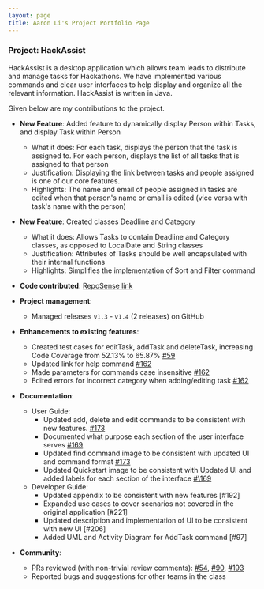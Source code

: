 ```yaml
---
layout: page
title: Aaron Li's Project Portfolio Page
---
```


### Project: HackAssist

HackAssist is a desktop application which allows team leads to distribute and manage tasks for Hackathons. We have implemented various commands and clear user interfaces to help display and organize all the relevant information.
HackAssist is written in Java.

Given below are my contributions to the project.

* **New Feature**: Added feature to dynamically display Person within Tasks, and display Task within Person
  * What it does: For each task, displays the person that the task is assigned to. For each person, displays the list of all tasks that is assigned to that person
  * Justification: Displaying the link between tasks and people assigned is one of our core features.
  * Highlights: The name and email of people assigned in tasks are edited when that person's name or email is edited (vice versa with task's name with the person)
 
* **New Feature**: Created classes Deadline and Category
  * What it does: Allows Tasks to contain Deadline and Category classes, as opposed to LocalDate and String classes
  * Justification: Attributes of Tasks should be well encapsulated with their internal functions
  * Highlights: Simplifies the implementation of Sort and Filter command


* **Code contributed**: [RepoSense link](https://nus-cs2103-ay2223s1.github.io/tp-dashboard/?search=&sort=totalCommits%20dsc&sortWithin=title&timeframe=commit&mergegroup=&groupSelect=groupByRepos&breakdown=true&checkedFileTypes=docs~functional-code~test-code~other&since=2022-09-16&tabOpen=true&tabType=authorship&zFR=false&tabAuthor=ALWHgithub&tabRepo=AY2223S1-CS2103T-F12-2%2Ftp%5Bmaster%5D&authorshipIsMergeGroup=false&authorshipFileTypes=docs~functional-code~test-code&authorshipIsBinaryFileTypeChecked=false&authorshipIsIgnoredFilesChecked=false)

* **Project management**:
  * Managed releases `v1.3` - `v1.4` (2 releases) on GitHub

* **Enhancements to existing features**:
  * Created test cases for editTask, addTask and deleteTask, increasing Code Coverage from  52.13% to 65.87% [\#59]()
  * Updated link for help command [\#162]()
  * Made parameters for commands case insensitive [\#162]()
  * Edited errors for incorrect category when adding/editing task [\#162]()
  
* **Documentation**:
  * User Guide:
    * Updated add, delete and edit commands to be consistent with new features. [\#173]()
    * Documented what purpose each section of the user interface serves [\#169]()
    * Updated find command image to be consistent with updated UI and command format [\#173]()
    * Updated Quickstart image to be consistent with Updated UI and added labels for each section of the interface [#\169]()
  * Developer Guide:
    * Updated appendix to be consistent with new features [\#192]
    * Expanded use cases to cover scenarios not covered in the original application [\#221]
    * Updated description and implementation of UI to be consistent with new UI [\#206]
    * Added UML and Activity Diagram for AddTask command [\#97]

* **Community**:
  * PRs reviewed (with non-trivial review comments): [\#54](), [\#90](), [\#193]()
  * Reported bugs and suggestions for other teams in the class


